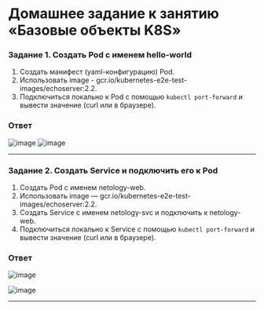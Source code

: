 # Домашнее задание к занятию «Базовые объекты K8S»
### Задание 1. Создать Pod с именем hello-world

1. Создать манифест (yaml-конфигурацию) Pod.
2. Использовать image - gcr.io/kubernetes-e2e-test-images/echoserver:2.2.
3. Подключиться локально к Pod с помощью `kubectl port-forward` и вывести значение (curl или в браузере).
### Ответ
![image](https://github.com/user-attachments/assets/c290f06f-781d-417e-971b-e523b0db9b36)
![image](https://github.com/user-attachments/assets/c5b8573b-e837-4dc1-b8cf-e946f354a826)


------

### Задание 2. Создать Service и подключить его к Pod

1. Создать Pod с именем netology-web.
2. Использовать image — gcr.io/kubernetes-e2e-test-images/echoserver:2.2.
3. Создать Service с именем netology-svc и подключить к netology-web.
4. Подключиться локально к Service с помощью `kubectl port-forward` и вывести значение (curl или в браузере).
### Ответ
![image](https://github.com/user-attachments/assets/18949834-f7f8-4a86-97b6-b722b667422a)

![image](https://github.com/user-attachments/assets/270e1718-f396-4809-8c1c-a8322ef2e0f0)

------
